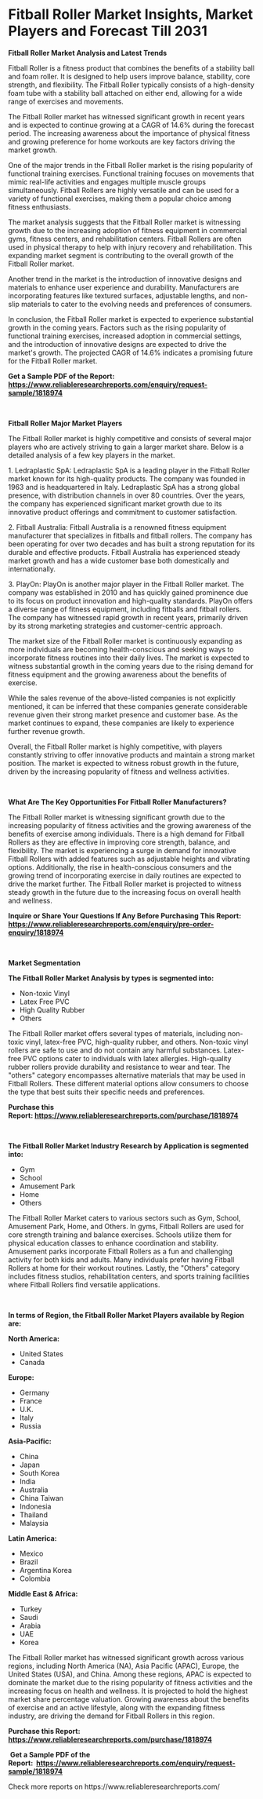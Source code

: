 <p><h1>Fitball Roller Market Insights, Market Players and Forecast Till 2031</h1></p><p><strong>Fitball Roller Market Analysis and Latest Trends</strong></p>
<p><p>Fitball Roller is a fitness product that combines the benefits of a stability ball and foam roller. It is designed to help users improve balance, stability, core strength, and flexibility. The Fitball Roller typically consists of a high-density foam tube with a stability ball attached on either end, allowing for a wide range of exercises and movements.</p><p>The Fitball Roller market has witnessed significant growth in recent years and is expected to continue growing at a CAGR of 14.6% during the forecast period. The increasing awareness about the importance of physical fitness and growing preference for home workouts are key factors driving the market growth.</p><p>One of the major trends in the Fitball Roller market is the rising popularity of functional training exercises. Functional training focuses on movements that mimic real-life activities and engages multiple muscle groups simultaneously. Fitball Rollers are highly versatile and can be used for a variety of functional exercises, making them a popular choice among fitness enthusiasts.</p><p>The market analysis suggests that the Fitball Roller market is witnessing growth due to the increasing adoption of fitness equipment in commercial gyms, fitness centers, and rehabilitation centers. Fitball Rollers are often used in physical therapy to help with injury recovery and rehabilitation. This expanding market segment is contributing to the overall growth of the Fitball Roller market.</p><p>Another trend in the market is the introduction of innovative designs and materials to enhance user experience and durability. Manufacturers are incorporating features like textured surfaces, adjustable lengths, and non-slip materials to cater to the evolving needs and preferences of consumers.</p><p>In conclusion, the Fitball Roller market is expected to experience substantial growth in the coming years. Factors such as the rising popularity of functional training exercises, increased adoption in commercial settings, and the introduction of innovative designs are expected to drive the market's growth. The projected CAGR of 14.6% indicates a promising future for the Fitball Roller market.</p></p>
<p><strong>Get a Sample PDF of the Report:&nbsp; <a href="https://www.reliableresearchreports.com/enquiry/request-sample/1818974">https://www.reliableresearchreports.com/enquiry/request-sample/1818974</a></strong></p>
<p>&nbsp;</p>
<p><strong>Fitball Roller Major Market Players</strong></p>
<p><p>The Fitball Roller market is highly competitive and consists of several major players who are actively striving to gain a larger market share. Below is a detailed analysis of a few key players in the market.</p><p>1. Ledraplastic SpA: Ledraplastic SpA is a leading player in the Fitball Roller market known for its high-quality products. The company was founded in 1963 and is headquartered in Italy. Ledraplastic SpA has a strong global presence, with distribution channels in over 80 countries. Over the years, the company has experienced significant market growth due to its innovative product offerings and commitment to customer satisfaction.</p><p>2. Fitball Australia: Fitball Australia is a renowned fitness equipment manufacturer that specializes in fitballs and fitball rollers. The company has been operating for over two decades and has built a strong reputation for its durable and effective products. Fitball Australia has experienced steady market growth and has a wide customer base both domestically and internationally.</p><p>3. PlayOn: PlayOn is another major player in the Fitball Roller market. The company was established in 2010 and has quickly gained prominence due to its focus on product innovation and high-quality standards. PlayOn offers a diverse range of fitness equipment, including fitballs and fitball rollers. The company has witnessed rapid growth in recent years, primarily driven by its strong marketing strategies and customer-centric approach.</p><p>The market size of the Fitball Roller market is continuously expanding as more individuals are becoming health-conscious and seeking ways to incorporate fitness routines into their daily lives. The market is expected to witness substantial growth in the coming years due to the rising demand for fitness equipment and the growing awareness about the benefits of exercise.</p><p>While the sales revenue of the above-listed companies is not explicitly mentioned, it can be inferred that these companies generate considerable revenue given their strong market presence and customer base. As the market continues to expand, these companies are likely to experience further revenue growth.</p><p>Overall, the Fitball Roller market is highly competitive, with players constantly striving to offer innovative products and maintain a strong market position. The market is expected to witness robust growth in the future, driven by the increasing popularity of fitness and wellness activities.</p></p>
<p>&nbsp;</p>
<p><strong>What Are The Key Opportunities For Fitball Roller Manufacturers?</strong></p>
<p><p>The Fitball Roller market is witnessing significant growth due to the increasing popularity of fitness activities and the growing awareness of the benefits of exercise among individuals. There is a high demand for Fitball Rollers as they are effective in improving core strength, balance, and flexibility. The market is experiencing a surge in demand for innovative Fitball Rollers with added features such as adjustable heights and vibrating options. Additionally, the rise in health-conscious consumers and the growing trend of incorporating exercise in daily routines are expected to drive the market further. The Fitball Roller market is projected to witness steady growth in the future due to the increasing focus on overall health and wellness.</p></p>
<p><strong>Inquire or Share Your Questions If Any Before Purchasing This Report: <a href="https://www.reliableresearchreports.com/enquiry/pre-order-enquiry/1818974">https://www.reliableresearchreports.com/enquiry/pre-order-enquiry/1818974</a></strong></p>
<p>&nbsp;</p>
<p><strong>Market Segmentation</strong></p>
<p><strong>The Fitball Roller Market Analysis by types is segmented into:</strong></p>
<p><ul><li>Non-toxic Vinyl</li><li>Latex Free PVC</li><li>High Quality Rubber</li><li>Others</li></ul></p>
<p><p>The Fitball Roller market offers several types of materials, including non-toxic vinyl, latex-free PVC, high-quality rubber, and others. Non-toxic vinyl rollers are safe to use and do not contain any harmful substances. Latex-free PVC options cater to individuals with latex allergies. High-quality rubber rollers provide durability and resistance to wear and tear. The "others" category encompasses alternative materials that may be used in Fitball Rollers. These different material options allow consumers to choose the type that best suits their specific needs and preferences.</p></p>
<p><strong>Purchase this Report:&nbsp;<a href="https://www.reliableresearchreports.com/purchase/1818974">https://www.reliableresearchreports.com/purchase/1818974</a></strong></p>
<p>&nbsp;</p>
<p><strong>The Fitball Roller Market Industry Research by Application is segmented into:</strong></p>
<p><ul><li>Gym</li><li>School</li><li>Amusement Park</li><li>Home</li><li>Others</li></ul></p>
<p><p>The Fitball Roller Market caters to various sectors such as Gym, School, Amusement Park, Home, and Others. In gyms, Fitball Rollers are used for core strength training and balance exercises. Schools utilize them for physical education classes to enhance coordination and stability. Amusement parks incorporate Fitball Rollers as a fun and challenging activity for both kids and adults. Many individuals prefer having Fitball Rollers at home for their workout routines. Lastly, the "Others" category includes fitness studios, rehabilitation centers, and sports training facilities where Fitball Rollers find versatile applications.</p></p>
<p>&nbsp;</p>
<p><strong>In terms of Region, the Fitball Roller Market Players available by Region are:</strong></p>
<p>
    <p> <strong> North America: </strong>
        <ul>
            <li>United States</li>
            <li>Canada</li>
        </ul>
        </p> 
    <p> <strong> Europe: </strong>
        <ul>
            <li>Germany</li>
            <li>France</li>
            <li>U.K.</li>
            <li>Italy</li>
            <li>Russia</li>
        </ul>
        </p> 
    <p> <strong> Asia-Pacific: </strong>
        <ul>
            <li>China</li>
            <li>Japan</li>
            <li>South Korea</li>
            <li>India</li>
            <li>Australia</li>
            <li>China Taiwan</li>
            <li>Indonesia</li>
            <li>Thailand</li>
            <li>Malaysia</li>
        </ul>
        </p> 
    <p> <strong> Latin America: </strong>
        <ul>
            <li>Mexico</li>
            <li>Brazil</li>
            <li>Argentina Korea</li>
            <li>Colombia</li>
        </ul>
        </p> 
    <p> <strong> Middle East & Africa: </strong>
        <ul>
            <li>Turkey</li>
            <li>Saudi</li>
            <li>Arabia</li>
            <li>UAE</li>
            <li>Korea</li>
        </ul>
    </p>
    </p>
<p><p>The Fitball Roller market has witnessed significant growth across various regions, including North America (NA), Asia Pacific (APAC), Europe, the United States (USA), and China. Among these regions, APAC is expected to dominate the market due to the rising popularity of fitness activities and the increasing focus on health and wellness. It is projected to hold the highest market share percentage valuation. Growing awareness about the benefits of exercise and an active lifestyle, along with the expanding fitness industry, are driving the demand for Fitball Rollers in this region.</p></p>
<p><strong>Purchase this Report: <a href="https://www.reliableresearchreports.com/purchase/1818974">https://www.reliableresearchreports.com/purchase/1818974</a></strong></p>
<p>&nbsp;<strong>Get a Sample PDF of the Report:&nbsp;&nbsp;<a href="https://www.reliableresearchreports.com/enquiry/request-sample/1818974">https://www.reliableresearchreports.com/enquiry/request-sample/1818974</a></strong></p>
<p><strong></strong></p>
<p>Check more reports on https://www.reliableresearchreports.com/</p>
